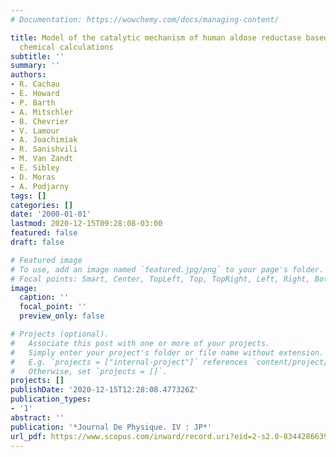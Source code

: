 ```yaml
---
# Documentation: https://wowchemy.com/docs/managing-content/

title: Model of the catalytic mechanism of human aldose reductase based on quantum
  chemical calculations
subtitle: ''
summary: ''
authors:
- R. Cachau
- E. Howard
- P. Barth
- A. Mitschler
- B. Chevrier
- V. Lamour
- A. Joachimiak
- R. Sanishvili
- M. Van Zandt
- E. Sibley
- D. Moras
- A. Podjarny
tags: []
categories: []
date: '2000-01-01'
lastmod: 2020-12-15T09:28:08-03:00
featured: false
draft: false

# Featured image
# To use, add an image named `featured.jpg/png` to your page's folder.
# Focal points: Smart, Center, TopLeft, Top, TopRight, Left, Right, BottomLeft, Bottom, BottomRight.
image:
  caption: ''
  focal_point: ''
  preview_only: false

# Projects (optional).
#   Associate this post with one or more of your projects.
#   Simply enter your project's folder or file name without extension.
#   E.g. `projects = ["internal-project"]` references `content/project/deep-learning/index.md`.
#   Otherwise, set `projects = []`.
projects: []
publishDate: '2020-12-15T12:28:08.477326Z'
publication_types:
- '1'
abstract: ''
publication: '*Journal De Physique. IV : JP*'
url_pdf: https://www.scopus.com/inward/record.uri?eid=2-s2.0-8344286639&partnerID=40&md5=1da3d621c9e12210481f9657b9e2904a
---
```

